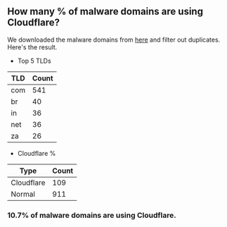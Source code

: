 ## How many % of malware domains are using Cloudflare?


We downloaded the malware domains from [here](https://urlhaus.abuse.ch) and filter out duplicates.
Here's the result.


[//]: # (start replacement)


- Top 5 TLDs

| TLD | Count |
| --- | --- |
| com | 541 |
| br | 40 |
| in | 36 |
| net | 36 |
| za | 26 |


- Cloudflare %

| Type | Count |
| --- | --- |
| Cloudflare | 109 |
| Normal | 911 |


### 10.7% of malware domains are using Cloudflare.